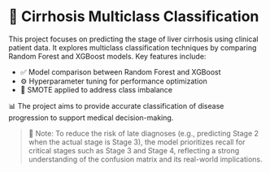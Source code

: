 # 🔬 Cirrhosis Multiclass Classification

This project focuses on predicting the stage of liver cirrhosis using clinical patient data. It explores multiclass classification techniques by comparing Random Forest and XGBoost models. Key features include:
- ✅ Model comparison between Random Forest and XGBoost
- ⚙️ Hyperparameter tuning for performance optimization
- 🔄 SMOTE applied to address class imbalance

📊 The project aims to provide accurate classification of disease progression to support medical decision-making.
> 🧠 Note:
To reduce the risk of late diagnoses (e.g., predicting Stage 2 when the actual stage is Stage 3), the model prioritizes recall for critical stages such as Stage 3 and Stage 4, reflecting a strong understanding of the confusion matrix and its real-world implications.


